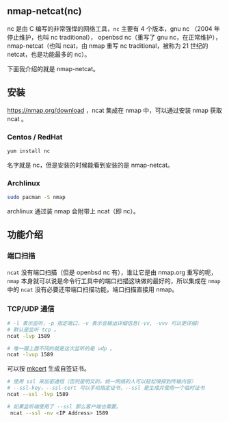 ## nmap-netcat(nc)

nc 是由 C 编写的非常强悍的网络工具，`nc` 主要有 4 个版本，gnu nc （2004 年停止维护，也叫 nc traditional）， openbsd nc（重写了 gnu nc，在正常维护），nmap-netcat（也叫 ncat，由 nmap 重写 nc traditional，被称为 21 世纪的 netcat，也是功能最多的 nc）。

下面我介绍的就是 nmap-netcat。

## 安装

https://nmap.org/download ，ncat 集成在 nmap 中，可以通过安装 nmap 获取 ncat 。

### Centos / RedHat

```zsh
yum install nc
```

名字就是 nc，但是安装的时候能看到安装的是 nmap-netcat。

### Archlinux

```zsh
sudo pacman -S nmap
```

archlinux 通过装 nmap 会附带上 ncat（即 nc）。

## 功能介绍

### 端口扫描

`ncat` 没有端口扫描（但是 openbsd nc 有），谁让它是由 nmap.org 重写的呢，`nmap` 本身就可以说是命令行工具中的端口扫描这块做的最好的，所以集成在 `nmap` 中的 `ncat` 没有必要还带端口扫描功能，端口扫描直接用 nmap。

### TCP/UDP 通信

```zsh
# -l 表示监听，-p 指定端口，-v 表示会输出详细信息(-vv, -vvv 可以更详细)
# 默认是监听 tcp 。
ncat -lvp 1589
```

```zsh
# 唯一跟上面不同的就是这次监听的是 udp 。
ncat -lvup 1589
```

可以按 [mkcert](https://m4n5ter.github.io/linux/mkcert/mkcert.html) 生成自签证书。

```zsh
# 使用 ssl 来加密通信（否则是明文的，统一网络的人可以轻松嗅探到传输内容）
# --ssl-key，--ssl-cert 可以手动指定证书，--ssl 是生成并使用一个临时证书
ncat --ssl -lvp 1589
```

```zsh
# 如果监听端使用了 --ssl 那么客户端也需要。
 ncat --ssl -nv <IP Address> 1589
```
